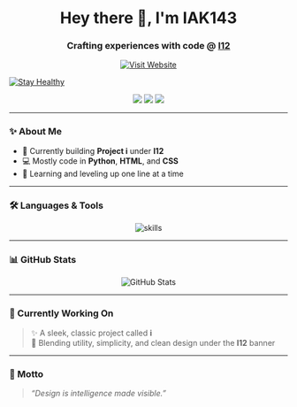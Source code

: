 <h1 align="center">Hey there 👋, I'm IAK143</h1>
<h3 align="center">Crafting experiences with code @ <a href="https://i12.netlify.app" target="_blank">I12</a></h3>

<p align="center">
  <a href="https://i12.netlify.app" target="_blank">
    <img src="https://img.shields.io/badge/🌐%20i12.netlify.app-Visit%20Now-00bfff?style=for-the-badge&logo=google-chrome&logoColor=white" alt="Visit Website" />
  </a>
</p>

<p align="left">
  <a href="https://airable.site" target="_blank">
    <img src="https://img.shields.io/badge/🌐%20air-able.netlify.app-Visit%20Now-00bfff?style=for-the-badge&logo=google-chrome&logoColor=white" alt="Stay Healthy" />
  </a>
</p>

<p align="center">
  <img src="https://img.shields.io/badge/Project-i-blue?style=for-the-badge&logo=github" />
  <img src="https://img.shields.io/badge/Made%20by-I12-%2300bfff?style=for-the-badge" />
  <img src="https://img.shields.io/badge/Code-Python%20%7C%20HTML%20%7C%20CSS-informational?style=for-the-badge" />
</p>

---

### ✨ About Me
- 🔭 Currently building **Project i** under **I12**
- 💻 Mostly code in **Python**, **HTML**, and **CSS**
- 🧠 Learning and leveling up one line at a time

---

### 🛠️ Languages & Tools

<p align="center">
  <img src="https://skillicons.dev/icons?i=python,html,css,js,github,vscode" alt="skills" />
</p>

---

### 📊 GitHub Stats

<p align="center">
  <img src="https://github-readme-stats.vercel.app/api?username=IAK143&show_icons=true&theme=react&hide_border=true" alt="GitHub Stats" />
  <br/>
</p>

---

### 🚀 Currently Working On
> ✨ A sleek, classic project called **i**  
> 🧩 Blending utility, simplicity, and clean design under the **I12** banner

---

### 💬 Motto
> *“Design is intelligence made visible.”*
